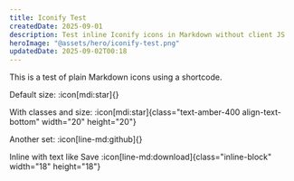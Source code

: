 ```yaml
---
title: Iconify Test
createdDate: 2025-09-01
description: Test inline Iconify icons in Markdown without client JS
heroImage: "@assets/hero/iconify-test.png"
updatedDate: 2025-09-02T00:18
---
```


This is a test of plain Markdown icons using a shortcode.

Default size: :icon[mdi:star]{}

With classes and size: :icon[mdi:star]{class="text-amber-400 align-text-bottom" width="20" height="20"}

Another set: :icon[line-md:github]{}

Inline with text like Save :icon[line-md:download]{class="inline-block" width="18" height="18"}
